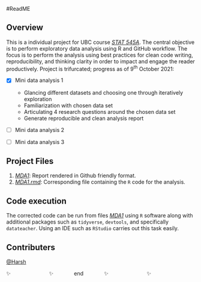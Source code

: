 #ReadME

## Overview
This is a individual project for UBC course *[STAT 545A](https://stat545.stat.ubc.ca/syllabus-545a/)*. The central objective is to perform exploratory data analysis using R and GitHub workflow. The focus is to perform the analysis using best practices for clean code writing, reproducibility, and thinking clarity in order to impact and engage the reader productively. Project is trifurcated; progress as of 9<sup>th</sup> October 2021:

- [x] Mini data analysis 1
  * Glancing different datasets and choosing one through iteratively exploration
  * Familiarization with chosen data set
  * Articulating 4 research questions around the chosen data set
  * Generate reproducible and clean analysis report
- [ ] Mini data analysis 2
- [ ] Mini data analysis 3
  

## Project Files
1. *[MDA1](/MDA1.md)*: Report rendered in Github friendly format.
2. *[MDA1.rmd](/MDA1.rmd)*: Corresponding file containing the `R` code for the analysis.

## Code execution
The corrected code can be run from files *[MDA1](/MDA1.Rmd)* using `R` software along with additional packages such as `tidyverse`, `devtools`, and specifically  `datateacher`. Using an IDE such as `RStudio` carries out this task easily.

## Contributers
[@Harsh](https://github.com/hs235)


:sparkles: &nbsp;&nbsp;&nbsp;&nbsp;&nbsp;&nbsp;&nbsp;&nbsp;&nbsp;&nbsp;&nbsp;&nbsp;&nbsp;&nbsp;&nbsp;&nbsp;&nbsp;&nbsp;&nbsp;&nbsp;&nbsp;&nbsp;&nbsp;&nbsp; :sparkles: &nbsp;&nbsp;&nbsp;&nbsp;&nbsp;&nbsp;&nbsp;&nbsp;&nbsp;&nbsp;&nbsp;&nbsp; end &nbsp;&nbsp;&nbsp;&nbsp;&nbsp;&nbsp;&nbsp;&nbsp;&nbsp;&nbsp;&nbsp;&nbsp; :sparkles: &nbsp;&nbsp;&nbsp;&nbsp;&nbsp;&nbsp;&nbsp;&nbsp;&nbsp;&nbsp;&nbsp;&nbsp;&nbsp;&nbsp;&nbsp;&nbsp;&nbsp;&nbsp;&nbsp;&nbsp;&nbsp;&nbsp;&nbsp;&nbsp; :sparkles:
